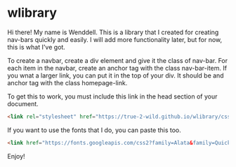 # wlibrary

Hi there! My name is Wenddell. This is a library that I created for creating nav-bars quickly and easily. I will add more functionality later, but for now, this is what I've got.

To create a navbar, create a div element and give it the class of nav-bar. For each item in the navbar, create an anchor tag with the class nav-bar-item. If you wnat a larger link, you can put it in the top of your div. It should be and anchor tag with the class homepage-link. 

To get this to work, you must include this link in the head section of your document.

```html
<link rel="stylesheet" href="https://true-2-wild.github.io/wlibrary/css/styles.css">
```

If you want to use the fonts that I do, you can paste this too.

```html
<link href="https://fonts.googleapis.com/css2?family=Alata&family=Quicksand&display=swap" rel="stylesheet">
```

Enjoy!
